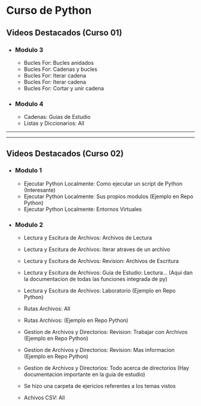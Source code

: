 # Curso de Python

## Videos Destacados (Curso 01)

* ### Modulo 3
    * Bucles For: Bucles anidados
    * Bucles For: Cadenas y bucles
    * Bucles For: Iterar cadena 
    * Bucles For: Iterar cadena 
    * Bucles For: Cortar y unir cadena

* ### Modulo 4
    * Cadenas: Guias de Estudio
    * Listas y Diccionarios: All

---
---

## Videos Destacados (Curso 02)

* ### Modulo 1
    * Ejecutar Python Localmente: Como ejecutar un script de Python (Interesante)
    * Ejecutar Python Localmente: Sus propios modulos (Ejemplo en Repo Python)
    * Ejecutar Python Localmente: Entornos Virtuales

* ### Modulo 2
    * Lectura y Escitura de Archivos: Archivos de Lectura
    * Lectura y Escitura de Archivos: Iterar atraves de un archivo
    * Lectura y Escitura de Archivos: Revision: Archivos de Escritura
    * Lectura y Escitura de Archivos: Guia de Estudio: Lectura... (Aqui dan la documentacion de todas las funciones integrada de py)
    * Lectura y Escitura de Archivos: Laboratorio (Ejemplo en Repo Python)

    * Rutas Archivos: All
    * Rutas Archivos: (Ejemplo en Repo Python)

    * Gestion de Archivos y Directorios: Revision: Trabajar con Archivos (Ejemplo en Repo Python)
    * Gestion de Archivos y Directorios: Revision: Mas informacion (Ejemplo en Repo Python)
    * Gestion de Archivos y Directorios: Todo acerca de directorios (Hay documentacion importante en la guia de estudio)
    * Se hizo una carpeta de ejericios referentes a los temas vistos

    * Achivos CSV: All

